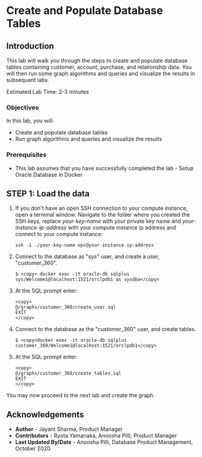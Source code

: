 # Create and Populate Database Tables

## Introduction

This lab will walk you through the steps to create and populate database tables containing customer, account, purchase, and relationship data. You will then run some graph algorithms and queries and visualize the results in subsequent labs.

Estimated Lab Time: 2-3 minutes

### Objectives

In this lab, you will:
* Create and populate database tables
* Run graph algorithms and queries and visualize the results

### Prerequisites

* This lab assumes that you have successfully completed the lab - Setup Oracle Database in Docker

## **STEP 1:** Load the data

1. If you don't have an open SSH connection to your compute instance, open a terminal window. Navigate to the folder where you created the SSH keys, replace *your-key-name* with your private key name and *your-instance-ip-address* with your compute instance ip address and connect to your compute instance:

    ```
    ssh -i ./your-key-name opc@your-instance-ip-address
    ```

2. Connect to the database as "sys" user, and create a user, "customer_360".

    ```
    $ <copy> docker exec -it oracle-db sqlplus sys/Welcome1@localhost:1521/orclpdb1 as sysdba</copy>
    ```

3. At the SQL prompt enter:

    ```
    <copy>
    @/graphs/customer_360/create_user.sql
    EXIT
    </copy>
    ```

4. Connect to the database as the "customer_360" user, and create tables.

    ```
    $ <copy>docker exec -it oracle-db sqlplus customer_360/Welcome1@localhost:1521/orclpdb1</copy>
    ```

5. At the SQL prompt enter:

    ```
    <copy>
    @/graphs/customer_360/create_tables.sql
    EXIT
    </copy>
    ```

You may now proceed to the next lab and create the graph.

## Acknowledgements ##

* **Author** -  Jayant Sharma, Product Manager
* **Contributors** - Ryota Yamanaka, Anoosha Pilli, Product Manager
* **Last Updated By/Date** - Anoosha Pilli, Database Product Management, October 2020

